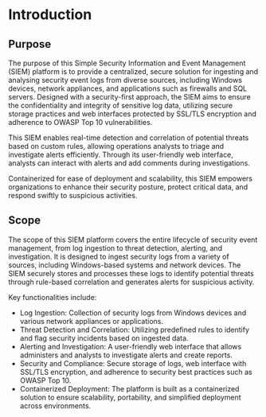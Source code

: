 
# Introduction

## Purpose

The purpose of this Simple Security Information and Event Management (SIEM) platform is to provide a centralized, secure solution for ingesting and analysing security event logs from diverse sources, including Windows devices, network appliances, and applications such as firewalls and SQL servers. Designed with a security-first approach, the SIEM aims to ensure the confidentiality and integrity of sensitive log data, utilizing secure storage practices and web interfaces protected by SSL/TLS encryption and adherence to OWASP Top 10 vulnerabilities.

This SIEM enables real-time detection and correlation of potential threats based on custom rules, allowing operations analysts to triage and investigate alerts efficiently. Through its user-friendly web interface, analysts can interact with alerts and add comments during investigations. 

Containerized for ease of deployment and scalability, this SIEM empowers organizations to enhance their security posture, protect critical data, and respond swiftly to suspicious activities.

## Scope

The scope of this SIEM platform covers the entire lifecycle of security event management, from log ingestion to threat detection, alerting, and investigation. It is designed to ingest security logs from a variety of sources, including Windows-based systems and network devices. The SIEM securely stores and processes these logs to identify potential threats through rule-based correlation and generates alerts for suspicious activity.

Key functionalities include:

- Log Ingestion: Collection of security logs from Windows devices and various network appliances or applications.
- Threat Detection and Correlation: Utilizing predefined rules to identify and flag security incidents based on ingested data.
- Alerting and Investigation: A user-friendly web interface that allows administers and analysts to investigate alerts and create reports.
- Security and Compliance: Secure storage of logs, web interface with SSL/TLS encryption, and adherence to security best practices such as OWASP Top 10.
- Containerized Deployment: The platform is built as a containerized solution to ensure scalability, portability, and simplified deployment across environments.

